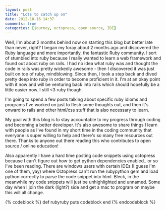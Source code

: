 ```yaml
---
layout: post
title: "Lots to catch up on"
date: 2012-10-16 14:37
comments: true
categories: [journey, octopress, open source, IDE]
---
```


Well, I'm about 2 months behind now on starting this blog but better late than never, right? I began my foray about 2 months ago and discovered the Ruby language and more importantly, the fantastic Ruby community.  I sort of stumbled into ruby because I really wanted to learn a web framework and found out about ruby on rails.  I had no idea what ruby was and thought the code in rails was pretty wickedly awesome - then I discovered it was just built on top of ruby, mindblowing.  Since then, I took a step back and dived pretty deep into ruby in order to become proficient in it.  I'm at an okay point with it now and will be venturing back into rails which should hopefully be a little easier now.  I still <3 ruby though.

<!-- more -->

I'm going to spend a few posts talking about specific ruby idioms and programs I've worked on just to flesh some thoughts out, and then it's onward to rails and other html/css stuff that is also necessary to learn.

My goal with this blog is to stay accountable to my progress through coding and becoming a better developer.
It's also awesome to share things I learn with people as I've found in my short time in the coding community
that everyone is super willing to help and there's so many free resources out there.  Thanks to anyone out there reading this who contributes to open source / online education!

Also apparently I have a hard time posting code snippets using octopress because I can't figure out how to get python dependencies enabled.. or so I've been reading.  There are windows users with certain IDEs (I guess I'm one of them, yay) where Octopress can't run the rubypython gem and load python correctly to parse the code snippet into html.  Bleck, in the meanwhile my code snippets will just be unhighlighted and unnamed.  Some day when I join the dark (light?) side and get a mac to program on maybe this will all change.

{% codeblock %}
def rubyruby
	puts codeblock
end
{% endcodeblock %}
